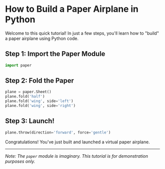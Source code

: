# How to Build a Paper Airplane in Python

Welcome to this quick tutorial! In just a few steps, you'll learn how to "build" a paper airplane using Python code.

## Step 1: Import the Paper Module

```python
import paper
```

## Step 2: Fold the Paper

```python
plane = paper.Sheet()
plane.fold('half')
plane.fold('wing', side='left')
plane.fold('wing', side='right')
```

## Step 3: Launch!

```python
plane.throw(direction='forward', force='gentle')
```

Congratulations! You've just built and launched a virtual paper airplane.

---
*Note: The `paper` module is imaginary. This tutorial is for demonstration purposes only.*